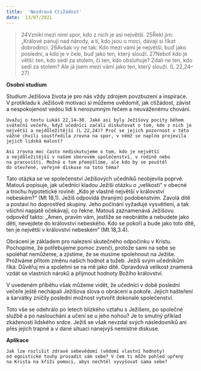 ```yaml
---
title:  'Nezdravá Ctižádost'
date:  13/07/2021
---
```


> <p></p>
> 24Vznikl mezi nimi spor, kdo z nich je asi největší. 25Řekl jim: „Králové panují nad národy, a ti, kdo jsou u moci, dávají si říkat dobrodinci. 26Avšak vy ne tak: Kdo mezi vámi je největší, buď jako poslední, a kdo je v čele, buď jako ten, který slouží. 27Neboť kdo je větší: ten, kdo sedí za stolem, či ten, kdo obsluhuje? Zdali ne ten, kdo sedí za stolem? Ale já jsem mezi vámi jako ten, který slouží. (L 22,24–27)

**Osobní studium**

Studium Ježíšova života je pro nás vždy zdrojem povzbuzení a inspirace. V pro­tikladu k Ježíšově motivaci si mů­žeme uvědomit, jak ctižádost, závist a nespokojenost vedou lidi k nerozumným řečem a neuváženému chování.

`Uvažuj o textu Lukáš 22,14–30. Jaké asi byly Ježíšovy pocity během sváteční večeře, když učedníci začali diskutovat o tom, kdo z nich je největší a nejdůležitější (L 22,24)? Proč se jejich pozornost v této vážné chvíli soustředila zrovna na spor, v němž se naplno projevila jejich lidská malost?`

`Asi zrovna moc často nediskutujeme o tom, kdo je největší a nejdůležitější v našem sborovém společenství, v rodině nebo na pracovišti. Možná o tom přemýšlíme, ale kdo by se pouštěl do otevřené, veřejné diskuse na toto téma?`

Tato otázka se ve společenství Ježíšových učedníků neobjevila poprvé. Matouš popisuje, jak učedníci kladou Ježíši otázku o „velikosti“ v obecné a trochu hypotetické rovině: „Kdo je vlastně největší v království nebeském?“ (Mt 18,1). Ježíš odpovídá (hraným) podobenstvím. Zavolá dítě a postaví ho doprostřed skupiny. Jeho počínání vyžaduje vysvětlení, a tak všichni napjatě očekávají, co řekne. Matouš zaznamenává Ježíšovu odpověď takto: „Amen, pravím vám, jestliže se neobrátíte a nebudete jako děti, nevejdete do království nebeského. Kdo se pokoří a bude jako toto dítě, ten je největší v království nebeském“ (Mt 18,3.4).

Obrácení je základem pro nalezení skutečného odpočinku v Kristu. Pochopíme, že potřebujeme pomoc zvenčí, protože sami na sebe se spoléhat nemůžeme, a zjistíme, že se musíme spolehnout na Ježíše. Prožíváme přitom změnu našich hodnot a tužeb. Ježíš svým učedníkům říká: Důvěřuj mi a spolehni se na mě jako dítě. Opravdová velikost znamená vzdát se vlastních nároků a přijmout hodnoty Božího království.

V uvedeném příběhu však můžeme vidět, že učedníci v době poslední večeře ještě nechápali Ježíšova slova o obrácení a pokoře. Jejich hašteření a šarvátky zničily poslední možnost vytvořit dokonalé společenství.

Toto vše se odehrálo po letech blízkého vztahu s Ježíšem, po společné službě a po naslouchání a učení se u jeho nohou? Je to smutný příklad zkaženosti lidského srdce. Ježíš se však nevzdal svých následovníků ani přes jejich trapné a v dané situaci nanejvýš nemístné diskuse.

**Aplikace**

`Jak lze rozlišit zdravé sebevědomí (vědomí vlastní hodnoty) od egoistické touhy prosadit sám sebe? V čem ti může pohled upřený na Krista na kříži pomoci, abys nechtěl vyvyšovat sama sebe?`